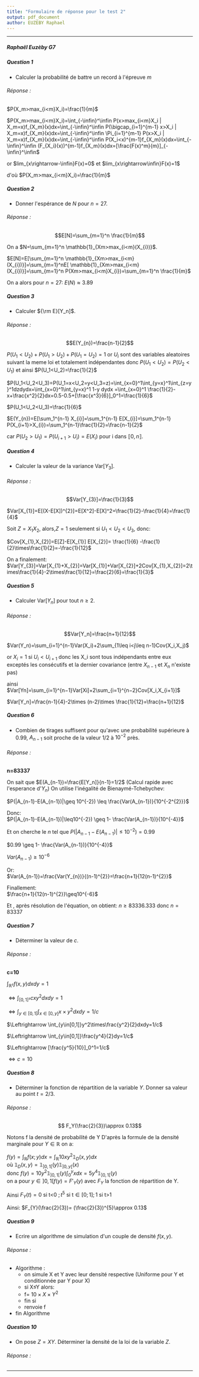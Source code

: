 ```yaml
---
title: "Formulaire de réponse pour le test 2"
output: pdf_document
author: EUZEBY Raphael
---
```


** **

##### Raphaël Euzèby G7

##### Question 1

* Calculer la probabilité de battre un record à l'épreuve $m$

###### Réponse :

$P(X_m>max_{i<m}X_i)=\frac{1}{m}$

$P(X_m>max_{i<m}X_i)=\int_{-\infin}^\infin P(x>max_{i<m}X_i | X_m=x)f_{X_m}(x)dx=\int_{-\infin}^\infin P(\bigcap_{i=1}^{m-1} x>X_i | X_m=x)f_{X_m}(x)dx=\int_{-\infin}^\infin \Pi_{i=1}^{m-1} P(x>X_i | X_m=x)f_{X_m}(x)dx=\int_{-\infin}^\infin P(X_i<x)^{m-1}f_{X_m}(x)dx=\int_{-\infin}^\infin (F_{X_i}(x))^{m-1}f_{X_m}(x)dx=[\frac{F(x)^m}{m}]_{-\infin}^\infin$

or $lim_{x\rightarrow-\infin}F(x)=0$ et $lim_{x\rightarrow\infin}F(x)=1$

d'où $P(X_m>max_{i<m}X_i)=\frac{1}{m}$

##### Question 2

* Donner l'espérance de $N$ pour $n = 27$. 

###### Réponse : 

$$E[N]=\sum_{m=1}^n \frac{1}{m}$$

On a $N=\sum_{m=1}^n \mathbb{1}_{Xm>max_{i<m}(X_{i})}$.

$E[N]=E[\sum_{m=1}^n \mathbb{1}_{Xm>max_{i<m}(X_{i})}]=\sum_{m=1}^nE[ \mathbb{1}_{Xm>max_{i<m}(X_{i})}]=\sum_{m=1}^n P(Xm>max_{i<m}X_{i})=\sum_{m=1}^n \frac{1}{m}$

On a alors pour $n=27$:
$E(N)\approx 3.89$

##### Question 3

* Calculer ${\rm E}[Y_n]$.

###### Réponse : 

$$E(Y_{n})=\frac{n-1}{2}$$


$P(U_1<U_2)+P(U_1>U_2)+P(U_1=U_2)=1$
or $U_i$ sont des variables aleatoires suivant la meme loi et totalement indépendantes donc $P(U_1<U_2)=P(U_2<U_1)$ et ainsi $P(U_1<U_2)=\frac{1}{2}$

$P(U_1<U_2<U_3)=P(U_1=x<U_2=y<U_3=z)=\int_{x=0}^1\int_{y=x}^1\int_{z=y}^1dzdydx=\int_{x=0}^1\int_{y=x}^1 1-y dydx =\int_{x=0}^1 \frac{1}{2}-x+\frac{x^2}{2}dx=0.5-0.5+[\frac{x^3}{6}]_0^1=\frac{1}{6}$

$P(U_1<U_2<U_3)=\frac{1}{6}$



$E(Y_{n})=E[\sum_1^{n-1} X_{i}]=\sum_1^{n-1} E[X_{i}]=\sum_1^{n-1} P(X_{i+1}>X_{i})=\sum_1^{n-1}\frac{1}{2}=\frac{n-1}{2}$

car $P(U_{2}>U_{1})=P(U_{i+1}>U_{i})= E(X_{i})$ pour i dans $\llbracket 0,n\rrbracket$.


##### Question 4

* Calculer la valeur de la variance Var$[Y_3]$.

###### Réponse : 

$$Var[Y_{3}]=\frac{1}{3}$$

$Var[X_{1}]=E[(X-E[X])^{2}]=E[X^2]-E[X]^2=\frac{1}{2}-\frac{1}{4}=\frac{1}{4}$

Soit $Z=X_{1}X_{2}$, alors,$Z=1$ seulement si $U_{1}<U_{2}<U_{3}$, donc:

$Cov[X_{1},X_{2}]=E[Z]-E[X_{1}] E[X_{2}]= \frac{1}{6} -\frac{1}{2}\times\frac{1}{2}=-\frac{1}{12}$

On a finalement:
$Var[Y_{3}]=Var[X_{1}+X_{2}]=Var[X_{1}]+Var[X_{2}]+2Cov[X_{1},X_{2}]=2\times\frac{1}{4}-2\times\frac{1}{12}=\frac{2}{6}=\frac{1}{3}$

##### Question 5

* Calculer Var$[Y_n]$ pour tout $n \geq 2$.

###### Réponse : 

$$Var[Y_n]=\frac{n+1}{12}$$

$Var(Y_n)=\sum_{i=1}^{n-1}Var(X_i)+2\sum_{1\leq i<j\leq n-1}Cov(X_i,X_j)$

or $X_i= 1 \text{ si } U_i<U_{i+1}$ donc les X_i sont tous indépendants entre eux exceptés les consécutifs et la dernier covariance (entre $X_{n-1}$ et $X_n$ n'existe pas)

ainsi $Var[Yn]=\sum_{i=1}^{n−1}Var[Xi]+2\sum_{i=1}^{n−2}Cov[X_i,X_{i+1}]$  

$Var[Y_n]=\frac{n-1}{4}-2\times (n-2)\times \frac{1}{12}=\frac{n+1}{12}$

##### Question 6

* Combien de tirages suffisent pour qu'avec une probabilité supérieure à 0.99, $A_{n-1}$ soit proche de la valeur 1/2 à $10^{-2}$ près. 

###### Réponse : 

**n=83337**

On sait que $E(A_{n-1})=\frac{E[Y_n]}{n-1}=1/2$ (Calcul rapide avec l'esperance d'$Y_{n}$)
On utilise l'inégalité de Bienaymé-Tchebychev:

$P(|A_{n-1}-E(A_{n-1})|\geq 10^{-2}) \leq \frac{Var(A_{n-1})}{10^{-2^{2}}}$

Donc:  
$P(|A_{n-1}-E(A_{n-1})|\leq10^{-2}) \geq 1- \frac{Var(A_{n-1})}{10^{-4}}$

Et on cherche le $n$ tel que  $P(|A_{n-1}-E(A_{n-1})|\leq10^{-2})=0.99$

$0.99 \geq 1- \frac{Var(A_{n-1})}{10^{-4}}$

$Var(A_{n-1})\geq 10^{-6}$

Or:  
$Var(A_{n-1})=\frac{Var(Y_{n})}{(n-1)^{2}}=\frac{n+1}{12(n-1)^{2}}$

Finallement:  
$\frac{n+1}{12(n-1)^{2}}\geq10^{-6}$

Et , après résolution de l'équation, on obtient:
$n\geq 83336.333\text{ donc }n=83337$

##### Question 7

* Déterminer la valeur de $c$.

###### Réponse : 

**c=10** 

$\int_{\mathbb{R}²}f(x,y)dxdy=1$

$\Leftrightarrow \int_{[0,1]²}cxy^2dxdy=1$

$\Leftrightarrow \int_{y\in[0,1]}\int_{x\in[0,y]}x\times y^2dxdy=1/c$

$\Leftrightarrow \int_{y\in[0,1]}y^2\times\frac{y^2}{2}dxdy=1/c$

$\Leftrightarrow \int_{y\in[0,1]}\frac{y^4}{2}dy=1/c$

$\Leftrightarrow [\frac{y^5}{10}]_0^1=1/c$

$\Leftrightarrow c=10$

##### Question 8

* Déterminer la fonction de répartition de la variable $Y$. Donner sa valeur au point $t = 2/3$. 

###### Réponse : 

$$ F_Y(\frac{2}{3})\approx 0.13$$

Notons f la densité de probabilité de Y
D'après la formule de la densité marginale pour $Y\in\mathbb{R}$ on a:

$f(y)=\int_\mathbb{R}f(x;y)dx=\int_\mathbb{R}10xy^2\mathbb{1}_D(x,y)dx$  
où $\mathbb{1}_D(x,y)=\mathbb{1}_{]0,1[}(y)\mathbb{1}_{]0,y[}(x)$  
donc $f(y)=10y^2\mathbb{1}_{]0,1[}(y)\int_0^yxdx=5y^4\mathbb{1}_{]0,1[}(y)$  
on a pour $y\in]0,1[ f(y)=F'_Y(y)$ avec $F_Y$ la fonction de répartition de Y.

Ainsi $F_Y(t)= \text{0 si t<0 } ; t^5\text{ si t}\in[0;1] ; 1\text{ si t>1}$

Ainsi:
$F_{Y}(\frac{2}{3})= (\frac{2}{3})^{5}\approx 0.13$

##### Question 9

* Ecrire un algorithme de simulation d'un couple de densité $f(x,y)$.  

###### Réponse : 

* Algorithme :
  * on simule X et Y avec leur densité respective (Uniforme pour Y et  conditionnée par Y pour X)
  * si X$\leq$Y alors:
  * f= $10\times X \times Y^2$
  * fin si
  * renvoie f
* fin Algorithme

##### Question 10


* On pose $Z =  X Y$. Déterminer la densité de la loi de la variable $Z$.
   
###### Réponse : 


** ** 



